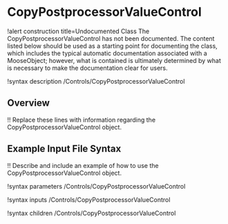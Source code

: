 # CopyPostprocessorValueControl

!alert construction title=Undocumented Class
The CopyPostprocessorValueControl has not been documented. The content listed below should be used as a starting point for
documenting the class, which includes the typical automatic documentation associated with a
MooseObject; however, what is contained is ultimately determined by what is necessary to make the
documentation clear for users.

!syntax description /Controls/CopyPostprocessorValueControl

## Overview

!! Replace these lines with information regarding the CopyPostprocessorValueControl object.

## Example Input File Syntax

!! Describe and include an example of how to use the CopyPostprocessorValueControl object.

!syntax parameters /Controls/CopyPostprocessorValueControl

!syntax inputs /Controls/CopyPostprocessorValueControl

!syntax children /Controls/CopyPostprocessorValueControl
